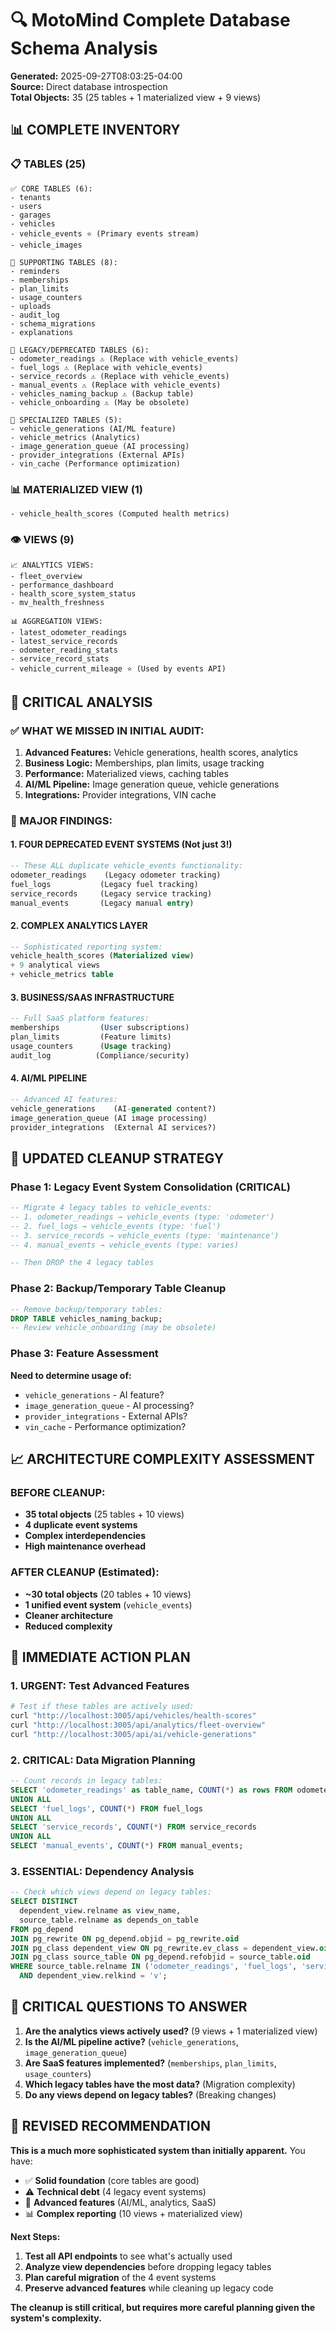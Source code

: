 # 🔍 MotoMind Complete Database Schema Analysis

**Generated:** 2025-09-27T08:03:25-04:00  
**Source:** Direct database introspection  
**Total Objects:** 35 (25 tables + 1 materialized view + 9 views)

## 📊 COMPLETE INVENTORY

### **📋 TABLES (25)**
```
✅ CORE TABLES (6):
- tenants
- users  
- garages
- vehicles
- vehicle_events ⭐ (Primary events stream)
- vehicle_images

🔧 SUPPORTING TABLES (8):
- reminders
- memberships
- plan_limits
- usage_counters
- uploads
- audit_log
- schema_migrations
- explanations

🚨 LEGACY/DEPRECATED TABLES (6):
- odometer_readings ⚠️ (Replace with vehicle_events)
- fuel_logs ⚠️ (Replace with vehicle_events)  
- service_records ⚠️ (Replace with vehicle_events)
- manual_events ⚠️ (Replace with vehicle_events)
- vehicles_naming_backup ⚠️ (Backup table)
- vehicle_onboarding ⚠️ (May be obsolete)

🎯 SPECIALIZED TABLES (5):
- vehicle_generations (AI/ML feature)
- vehicle_metrics (Analytics)
- image_generation_queue (AI processing)
- provider_integrations (External APIs)
- vin_cache (Performance optimization)
```

### **📊 MATERIALIZED VIEW (1)**
```
- vehicle_health_scores (Computed health metrics)
```

### **👁️ VIEWS (9)**
```
📈 ANALYTICS VIEWS:
- fleet_overview
- performance_dashboard
- health_score_system_status
- mv_health_freshness

📊 AGGREGATION VIEWS:
- latest_odometer_readings
- latest_service_records
- odometer_reading_stats
- service_record_stats
- vehicle_current_mileage ⭐ (Used by events API)
```

## 🎯 **CRITICAL ANALYSIS**

### **✅ WHAT WE MISSED IN INITIAL AUDIT:**

1. **Advanced Features:** Vehicle generations, health scores, analytics
2. **Business Logic:** Memberships, plan limits, usage tracking
3. **Performance:** Materialized views, caching tables
4. **AI/ML Pipeline:** Image generation queue, vehicle generations
5. **Integrations:** Provider integrations, VIN cache

### **🚨 MAJOR FINDINGS:**

#### **1. FOUR DEPRECATED EVENT SYSTEMS** (Not just 3!)
```sql
-- These ALL duplicate vehicle_events functionality:
odometer_readings    (Legacy odometer tracking)
fuel_logs           (Legacy fuel tracking)  
service_records     (Legacy service tracking)
manual_events       (Legacy manual entry)
```

#### **2. COMPLEX ANALYTICS LAYER**
```sql
-- Sophisticated reporting system:
vehicle_health_scores (Materialized view)
+ 9 analytical views
+ vehicle_metrics table
```

#### **3. BUSINESS/SAAS INFRASTRUCTURE**
```sql
-- Full SaaS platform features:
memberships         (User subscriptions)
plan_limits         (Feature limits)
usage_counters      (Usage tracking)
audit_log          (Compliance/security)
```

#### **4. AI/ML PIPELINE**
```sql
-- Advanced AI features:
vehicle_generations    (AI-generated content?)
image_generation_queue (AI image processing)
provider_integrations  (External AI services?)
```

## 🔧 **UPDATED CLEANUP STRATEGY**

### **Phase 1: Legacy Event System Consolidation (CRITICAL)**
```sql
-- Migrate 4 legacy tables to vehicle_events:
-- 1. odometer_readings → vehicle_events (type: 'odometer')
-- 2. fuel_logs → vehicle_events (type: 'fuel')  
-- 3. service_records → vehicle_events (type: 'maintenance')
-- 4. manual_events → vehicle_events (type: varies)

-- Then DROP the 4 legacy tables
```

### **Phase 2: Backup/Temporary Table Cleanup**
```sql
-- Remove backup/temporary tables:
DROP TABLE vehicles_naming_backup;
-- Review vehicle_onboarding (may be obsolete)
```

### **Phase 3: Feature Assessment**
**Need to determine usage of:**
- `vehicle_generations` - AI feature?
- `image_generation_queue` - AI processing?
- `provider_integrations` - External APIs?
- `vin_cache` - Performance optimization?

## 📈 **ARCHITECTURE COMPLEXITY ASSESSMENT**

### **BEFORE CLEANUP:**
- **35 total objects** (25 tables + 10 views)
- **4 duplicate event systems**
- **Complex interdependencies**
- **High maintenance overhead**

### **AFTER CLEANUP (Estimated):**
- **~30 total objects** (20 tables + 10 views)
- **1 unified event system** (`vehicle_events`)
- **Cleaner architecture**
- **Reduced complexity**

## 🎯 **IMMEDIATE ACTION PLAN**

### **1. URGENT: Test Advanced Features**
```bash
# Test if these tables are actively used:
curl "http://localhost:3005/api/vehicles/health-scores"
curl "http://localhost:3005/api/analytics/fleet-overview"
curl "http://localhost:3005/api/ai/vehicle-generations"
```

### **2. CRITICAL: Data Migration Planning**
```sql
-- Count records in legacy tables:
SELECT 'odometer_readings' as table_name, COUNT(*) as rows FROM odometer_readings
UNION ALL
SELECT 'fuel_logs', COUNT(*) FROM fuel_logs  
UNION ALL
SELECT 'service_records', COUNT(*) FROM service_records
UNION ALL
SELECT 'manual_events', COUNT(*) FROM manual_events;
```

### **3. ESSENTIAL: Dependency Analysis**
```sql
-- Check which views depend on legacy tables:
SELECT DISTINCT 
  dependent_view.relname as view_name,
  source_table.relname as depends_on_table
FROM pg_depend 
JOIN pg_rewrite ON pg_depend.objid = pg_rewrite.oid 
JOIN pg_class dependent_view ON pg_rewrite.ev_class = dependent_view.oid 
JOIN pg_class source_table ON pg_depend.refobjid = source_table.oid 
WHERE source_table.relname IN ('odometer_readings', 'fuel_logs', 'service_records', 'manual_events')
  AND dependent_view.relkind = 'v';
```

## 🚨 **CRITICAL QUESTIONS TO ANSWER**

1. **Are the analytics views actively used?** (9 views + 1 materialized view)
2. **Is the AI/ML pipeline active?** (`vehicle_generations`, `image_generation_queue`)
3. **Are SaaS features implemented?** (`memberships`, `plan_limits`, `usage_counters`)
4. **Which legacy tables have the most data?** (Migration complexity)
5. **Do any views depend on legacy tables?** (Breaking changes)

## 🎯 **REVISED RECOMMENDATION**

**This is a much more sophisticated system than initially apparent.** You have:

- ✅ **Solid foundation** (core tables are good)
- ⚠️ **Technical debt** (4 legacy event systems)
- 🚀 **Advanced features** (AI/ML, analytics, SaaS)
- 📊 **Complex reporting** (10 views + materialized view)

**Next Steps:**
1. **Test all API endpoints** to see what's actually used
2. **Analyze view dependencies** before dropping legacy tables
3. **Plan careful migration** of the 4 event systems
4. **Preserve advanced features** while cleaning up legacy code

**The cleanup is still critical, but requires more careful planning given the system's complexity.**
